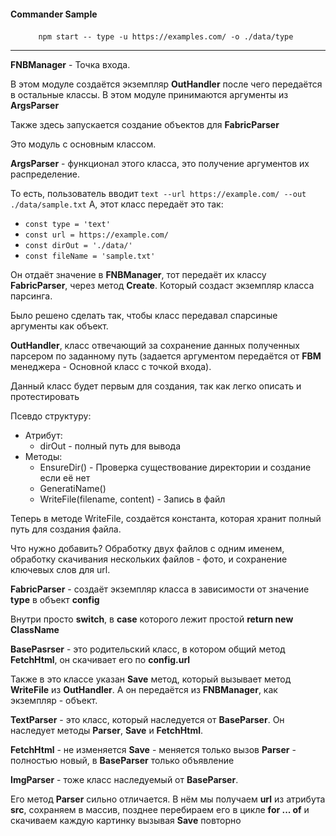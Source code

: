 #### Commander Sample

  

    ```
    npm start -- type -u https://examples.com/ -o ./data/type
    ```


---

**FNBManager** - Точка входа.

В этом модуле создаётся экземпляр **OutHandler** после чего передаётся в остальные классы.
В этом модуле принимаются аргументы из **ArgsParser**

Также здесь запускается создание объектов для **FabricParser** 


Это модуль с основным классом.

**ArgsParser** - функционал этого класса, это получение аргументов их распределение. 

То есть, пользователь вводит `text --url https://example.com/ --out ./data/sample.txt`
А, этот класс передаёт это так: 
- `const type = 'text'`
- `const url = https://example.com/`
- `const dirOut = './data/'`
- `const fileName = 'sample.txt'`

Он отдаёт значение в **FNBManager**, тот передаёт их классу **FabricParser**, через метод **Create**. Который создаст экземпляр класса парсинга. 


Было решено сделать так, чтобы класс передавал спарсиные аргументы как объект. 

**OutHandler**, класс отвечающий за сохранение данных полученных парсером по заданному путь (задается аргументом передаётся от **FBM** менеджера - Основной класс с точкой входа).

Данный класс будет первым для создания, так как легко описать и протестировать

Псевдо структуру:
- Атрибут: 
	-  dirOut - полный путь для вывода
-  Методы:
	- EnsureDir() - Проверка существование директории и создание если её нет
	- GeneratiName()
	- WriteFile(filename, content) - Запись в файл

Теперь в методе WriteFile, создаётся константа, которая хранит полный путь для создания файла.

Что нужно добавить? Обработку двух файлов с одним именем, обработку скачивания нескольких файлов - фото, и сохранение ключевых слов для url.

**FabricParser** - создаёт экземпляр класса в зависимости от значение **type** в объект **config**

Внутри просто **switch**, в **case** которого лежит простой **return new ClassName**

**BasePasrser** - это родительский класс, в котором общий метод **FetchHtml**, он скачивает его по **config.url** 

Также в это классе указан **Save** метод, который вызывает метод **WriteFile** из **OutHandler**. А он передаётся из **FNBManager**, как экземпляр - объект.

**TextParser** - это класс, который наследуется от **BaseParser**. Он наследует методы **Parser**, **Save** и **FetchHtml**.

**FetchHtml** - не изменяется
**Save** - меняется только вызов
**Parser** - полностью новый, в **BaseParser** только объявление

**ImgParser** - тоже класс наследуемый от **BaseParser**.

Его метод **Parser** сильно отличается. В нём мы получаем **url** из атрибута **src**, сохраняем в массив, позднее перебираем его в цикле **for ... of** и скачиваем каждую картинку вызывая **Save** повторно 